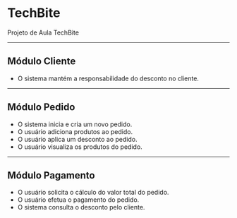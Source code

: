 # TechBite

Projeto de Aula TechBite

---

## Módulo Cliente

- O sistema mantém a responsabilidade do desconto no cliente.

---

## Módulo Pedido

- O sistema inicia e cria um novo pedido.
- O usuário adiciona produtos ao pedido.
- O usuário aplica um desconto ao pedido.
- O usuário visualiza os produtos do pedido.

---

## Módulo Pagamento

- O usuário solicita o cálculo do valor total do pedido.
- O usuário efetua o pagamento do pedido.
- O sistema consulta o desconto pelo cliente.

